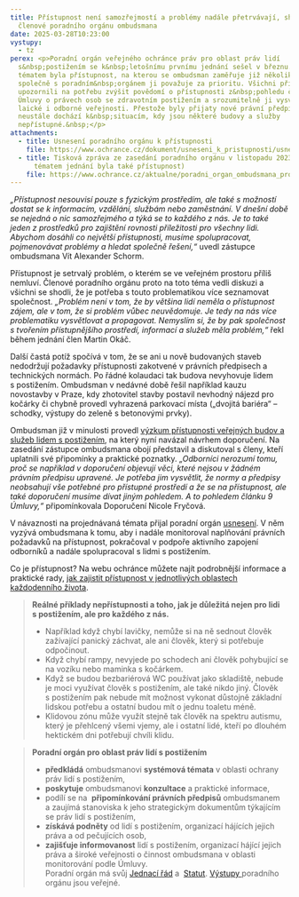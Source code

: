 ```yaml
---
title: Přístupnost není samozřejmostí a problémy nadále přetrvávají, shodli se
  členové poradního orgánu ombudsmana
date: 2025-03-28T10:23:00
vystupy:
  - tz
perex: <p>Poradní orgán veřejného ochránce práv pro oblast práv lidí
  s&nbsp;postižením se k&nbsp;letošnímu prvnímu jednání sešel v březnu. Hlavním
  tématem byla přístupnost, na kterou se ombudsman zaměřuje již několik let a
  společně s poradním&nbsp;orgánem ji považuje za prioritu. Všichni přítomní
  upozornili na potřebu zvýšit povědomí o přístupnosti z&nbsp;pohledu článku 9
  Úmluvy o právech osob se zdravotním postižením a srozumitelně ji vysvětlovat
  laické i odborné veřejnosti. Přestože byly přijaty nové právní předpisy,
  neustále dochází k&nbsp;situacím, kdy jsou některé budovy a služby
  nepřístupné.&nbsp;</p>
attachments:
  - title: Usnesení poradního orgánu k přístupnosti
    file: https://www.ochrance.cz/dokument/usneseni_k_pristupnosti/usneseni_k_pristupnosti.pdf
  - title: Tisková zpráva ze zasedání poradního orgánu v listopadu 2023 (hlavním
      tématem jednání byla také přístupnost)
    file: https://www.ochrance.cz/aktualne/poradni_organ_ombudsmana_pro_oblast_lidi_s_postizenim_se_dnes_venuje_pristupnosti_verejnych_budov_i_sluzeb/
---
```

<p>
<i>„Přístupnost nesouvisí pouze s&nbsp;fyzickým prostředím, ale také s možností dostat se k&nbsp;informacím, vzdělání, službám nebo zaměstnání. V&nbsp;dnešní době se nejedná o nic samozřejmého a týká se to každého z nás. Je to také jeden z&nbsp;prostředků pro zajištění rovnosti příležitosti pro všechny lidi. Abychom dosáhli co největší přístupnosti, musíme spolupracovat, pojmenovávat problémy a hledat společně řešení,“&nbsp;</i>uvedl zástupce ombudsmana Vít Alexander Schorm.&nbsp;</p>
<p>Přístupnost je setrvalý problém, o kterém se ve veřejném prostoru příliš nemluví. Členové poradního orgánu proto na toto téma vedli diskuzi a všichni se shodli, že je potřeba s&nbsp;touto problematikou více seznamovat společnost. 
<i>„Problém není v&nbsp;tom, že by většina lidí neměla o přístupnost zájem, ale v&nbsp;tom, že si problém vůbec neuvědomuje. Je tedy na nás více problematiku vysvětlovat a propagovat. Nemyslím si, že by pak společnost s&nbsp;tvořením přístupnějšího prostředí, informací a služeb měla problém,“&nbsp;</i>řekl během jednání člen Martin Okáč.&nbsp;</p>
<p>Další častá potíž spočívá v tom, že se ani u nově budovaných staveb nedodržují požadavky přístupnosti zakotvené v&nbsp;právních předpisech a technických normách. Po řádné kolaudaci tak budova nevyhovuje lidem s&nbsp;postižením. Ombudsman v&nbsp;nedávné době řešil například kauzu novostavby v&nbsp;Praze, kdy zhotovitel stavby postavil nevhodný nájezd pro kočárky či chybně provedl vyhrazená parkovací místa („dvojitá bariéra“ – schodky, výstupy do zeleně s&nbsp;betonovými prvky).</p>
<p>Ombudsman již v&nbsp;minulosti provedl 
<a href="https://www.ochrance.cz/uploads-import/ESO/32_2022_OZP_final.pdf">výzkum přístupnosti veřejných budov a služeb lidem s&nbsp;postižením</a>, na který nyní navázal návrhem doporučení. Na zasedání zástupce ombudsmana obojí představil a diskutoval s&nbsp;členy, kteří uplatnili své připomínky a praktické poznatky. 
<i>„Odborníci nerozumí tomu, proč se například v&nbsp;doporučení objevují věci, které nejsou v&nbsp;žádném právním předpisu upravené. Je potřeba jim vysvětlit, že normy a předpisy neobsahují vše potřebné pro přístupné prostředí a že se na přístupnost, ale také doporučení musíme dívat jiným pohledem. A to pohledem článku 9 Úmluvy,“&nbsp;</i>připomínkovala Doporučení Nicole Fryčová.</p>
<p>V&nbsp;návaznosti na projednávaná témata přijal poradní orgán 
<a href="https://www.ochrance.cz/vystupy/poradni-organ-crpd/">usnesení</a>. V&nbsp;něm vyzývá ombudsmana k&nbsp;tomu, aby i nadále monitoroval naplňování právních požadavků na přístupnost, pokračoval v&nbsp;podpoře aktivního zapojení odborníků a nadále spolupracoval s&nbsp;lidmi s&nbsp;postižením.&nbsp;</p>
<p>Co je přístupnost? Na webu ochránce můžete najít podrobnější informace a praktické rady, 
<a href="https://www.ochrance.cz/pristupnost/">jak zajistit přístupnost v&nbsp;jednotlivých oblastech každodenního života</a>.</p>
<blockquote>
<p>
<strong>Reálné příklady nepřístupnosti a toho, jak je důležitá nejen pro lidi s&nbsp;postižením, ale pro každého z&nbsp;nás.&nbsp;</strong></p>
<ul>
<li>Například když chybí lavičky, nemůže si na ně sednout člověk zažívající panický záchvat, ale ani člověk, který si potřebuje odpočinout.</li>
<li>Když chybí rampy, nevyjede po schodech ani člověk pohybující se na vozíku nebo maminka s&nbsp;kočárkem.</li>
<li>Když se budou bezbariérová WC používat jako skladiště, nebude je moci využívat člověk s&nbsp;postižením, ale také nikdo jiný. Člověk s&nbsp;postižením pak nebude mít možnost vykonat důstojně základní lidskou potřebu a ostatní budou mít o jednu toaletu méně.</li>
<li>Klidovou zónu může využít stejně tak člověk na spektru autismu, který je přehlcený všemi vjemy, ale i ostatní lidé, kteří po dlouhém hektickém dni potřebují chvíli klidu.</li></ul></blockquote>
<blockquote>
<p>
<strong>Poradní orgán pro oblast práv lidí s postižením</strong></p>
<ul>
<li>
<strong>předkládá</strong> ombudsmanovi 
<strong>systémová témata</strong> v&nbsp;oblasti ochrany práv lidí s&nbsp;postižením,</li>
<li>
<strong>poskytuje</strong> ombudsmanovi 
<strong>konzultace</strong> a&nbsp;praktické informace,</li>
<li>podílí se&nbsp;na&nbsp; 
<strong>připomínkování právních předpisů</strong> ombudsmanem a&nbsp;zaujímá stanoviska k&nbsp;jeho&nbsp;strategickým dokumentům týkajícím se&nbsp;práv lidí s&nbsp;postižením,</li>
<li>
<strong>získává podněty</strong> od&nbsp;lidí s&nbsp;postižením, organizací hájících jejich práva a&nbsp;od&nbsp;pečujících osob,</li>
<li>
<strong>zajišťuje informovanost</strong> lidí s&nbsp;postižením, organizací hájící jejich práva a&nbsp;široké veřejnosti o&nbsp;činnost ombudsmana v&nbsp;oblasti monitorování podle Úmluvy.&nbsp;
<br>Poradní orgán má&nbsp;svůj 
<a href="https://www.ochrance.cz/media/jednaci_rad_poradniho_organu.doc">Jednací řád</a> a&nbsp; 
<a href="https://www.ochrance.cz/media/statut_poradniho_organu.docx">Statut</a>. 
<a href="https://www.ochrance.cz/vystupy/poradni-organ-crpd/">Výstupy </a>poradního orgánu jsou veřejné.</li></ul></blockquote>
